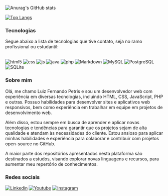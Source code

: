 

![Anurag's GitHub stats](https://github-readme-stats.vercel.app/api?username=Petrix07&show_icons=true&theme=dracula)

[![Top Langs](https://github-readme-stats.vercel.app/api/top-langs/?username=Petrix07&langs_count=8)](https://github.com/anuraghazra/github-readme-stats)

### Tecnologias
 Segue abaixo a lista de tecnologias que tive contato, seja no ramo profissional ou estudantil:
 <div style="display: inline_block"> 
	<br/>
	<img aling="center" alt="html5" src="https://img.shields.io/badge/HTML5-E34F26?style=for-the-badge&logo=html5&logoColor=white">
	<img aling="center" alt="css" src="https://img.shields.io/badge/CSS3-1572B6?style=for-the-badge&logo=css3&logoColor=white">
	<img aling="center" alt="js" src="https://img.shields.io/badge/JavaScript-323330?style=for-the-badge&logo=javascript&logoColor=F7DF1E">
	<img aling="center" alt="java" src="https://img.shields.io/badge/Java-ED8B00?style=for-the-badge&logo=java&logoColor=white">
	<img aling="center" alt="php" src="https://img.shields.io/badge/PHP-777BB4?style=for-the-badge&logo=php&logoColor=white">
	<img aling="center" alt="Markdown" src="https://img.shields.io/badge/Markdown-000000?style=for-the-badge&logo=markdown&logoColor=white">
	<img aling="center" alt="MySQL" src="https://img.shields.io/badge/MySQL-00000F?style=for-the-badge&logo=mysql&logoColor=white">
	<img aling="center" alt="PostgreSQL" src="https://img.shields.io/badge/PostgreSQL-316192?style=for-the-badge&logo=postgresql&logoColor=white">
	<img aling="center" alt="SQLite" src="https://img.shields.io/badge/SQLite-07405E?style=for-the-badge&logo=sqlite&logoColor=white">
<div>

### Sobre mim
 Olá, me chamo Luiz Fernando Petris e sou um desenvolvedor web com experiência em diversas tecnologias, incluindo HTML, CSS, JavaScript, PHP e outras. Possuo habilidades para desenvolver sites e aplicativos web responsivos, bem como experiência em trabalhar em equipe em projetos de desenvolvimento web.

 Além disso, estou sempre em busca de aprender e aplicar novas tecnologias e tendências para garantir que os projetos sejam de alta qualidade e atendam às necessidades do cliente. Estou ansioso para aplicar minhas habilidades e experiência para colaborar e contribuir com projetos open-source no GitHub.

 A maior parte dos repositórios apresentados nesta plataforma são destinados a estudos, visando explorar novas linguagens e recursos, para aumentar meu repertório de conhecimentos. 


### Redes sociais 
[![Linkedin](https://img.shields.io/badge/LinkedIn-0077B5?style=for-the-badge&logo=linkedin&logoColor=white)](https://www.linkedin.com/in/luiz-fernando-petris-9a3a95204/)
[![Youtube](https://img.shields.io/badge/YouTube-FF0000?style=for-the-badge&logo=youtube&logoColor=white)](https://www.youtube.com/channel/UC9XZjWDxBNT-4z_X_54XLQQ)
[![Instagram](https://img.shields.io/badge/Instagram-E4405F?style=for-the-badge&logo=instagram&logoColor=white)](https://www.instagram.com/luizfpetris/)
